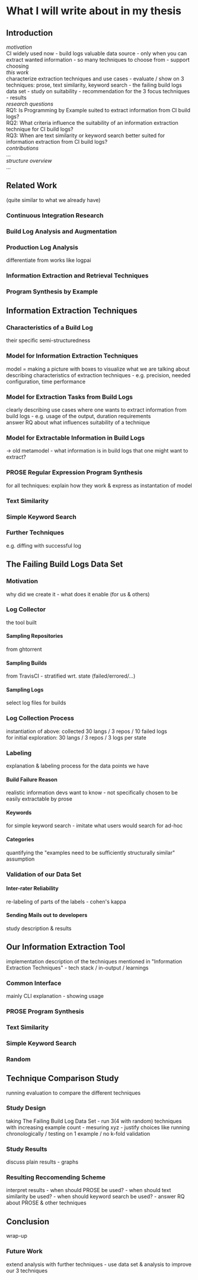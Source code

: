 # What I will write about in my thesis

## Introduction
_motivation_  
CI widely used now - build logs valuable data source - only when you can extract wanted information - so many techniques to choose from - support choosing  
_this work_  
characterize extraction techniques and use cases - evaluate / show on 3 techniques: prose, text similarity, keyword search - the failing build logs data set - study on suitability - recommendation for the 3 focus techniques - results  
_research questions_  
RQ1: Is Programming by Example suited to extract information from CI build logs?  
RQ2: What criteria influence the suitability of an information extraction technique for CI build logs?  
RQ3: When are text similarity or keyword search better suited for information extraction from CI build logs?  
_contributions_  
...  
_structure overview_  
...  


## Related Work
(quite similar to what we already have)

### Continuous Integration Research

### Build Log Analysis and Augmentation

### Production Log Analysis
differentiate from works like logpai

### Information Extraction and Retrieval Techniques

### Program Synthesis by Example


## Information Extraction Techniques

### Characteristics of a Build Log
their specific semi-structuredness

### Model for Information Extraction Techniques
model = making a picture with boxes to visualize what we are talking about  
describing characteristics of extraction techniques - e.g. precision, needed configuration, time performance

### Model for Extraction Tasks from Build Logs
clearly describing use cases where one wants to extract information from build logs - e.g. usage of the output, duration requirements  
answer RQ about what influences suitability of a technique  

### Model for Extractable Information in Build Logs
→ old metamodel - what information is in build logs that one might want to extract?

### PROSE Regular Expression Program Synthesis
for all techniques: explain how they work & express as instantation of model

### Text Similarity

### Simple Keyword Search

### Further Techniques
e.g. diffing with successful log

## The Failing Build Logs Data Set

### Motivation
why did we create it - what does it enable (for us & others)

### Log Collector
the tool built

#### Sampling Repositories
from ghtorrent

#### Sampling Builds
from TravisCI -  stratified wrt. state (failed/errored/...)

#### Sampling Logs
select log files for builds

### Log Collection Process
instantiation of above: collected 30 langs / 3 repos / 10 failed logs  
for initial exploration: 30 langs / 3 repos / 3 logs per state

### Labeling
explanation & labeling process for the data points we have

#### Build Failure Reason
realistic information devs want to know - not specifically chosen to be easily extractable by prose

#### Keywords
for simple keyword search - imitate what users would search for ad-hoc

#### Categories
quantifying the "examples need to be sufficiently structurally similar" assumption

### Validation of our Data Set

#### Inter-rater Reliability
re-labeling of parts of the labels - cohen's kappa

#### Sending Mails out to developers
study description & results

## Our Information Extraction Tool
implementation description of the techniques mentioned in "Information Extraction Techniques" - tech stack / in-output / learnings

### Common Interface
mainly CLI explanation - showing usage

### PROSE Program Synthesis

### Text Similarity

### Simple Keyword Search

### Random

## Technique Comparison Study
running evaluation to compare the different techniques

### Study Design
taking The Failing Build Log Data Set - run 3(4 with random) techniques with increasing example count - mesuring xyz - justify choices like running chronologically / testing on 1 example / no k-fold validation

### Study Results
discuss plain results - graphs

### Resulting Reccomending Scheme
interpret results - when should PROSE be used? - when should text similarity be used? - when should keyword search be used? - answer RQ about PROSE & other techniques

## Conclusion
wrap-up

### Future Work
extend analysis with further techniques - use data set & analysis to improve our 3 techniques  

